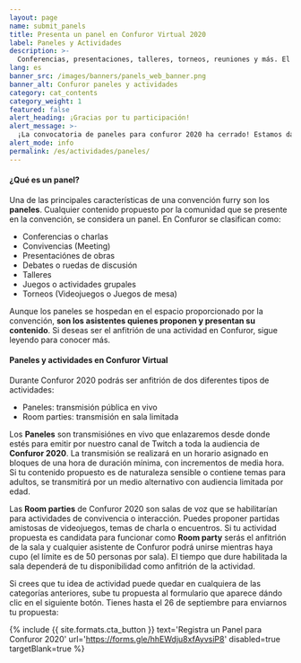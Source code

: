 ```yaml
---
layout: page
name: submit_panels
title: Presenta un panel en Confuror Virtual 2020
label: Paneles y Actividades
description: >-
  Conferencias, presentaciones, talleres, torneos, reuniones y más. El contenido de Confuror es tuyo y queremos presentarlo a la comunidad.
lang: es
banner_src: /images/banners/panels_web_banner.png
banner_alt: Confuror paneles y actividades
category: cat_contents
category_weight: 1
featured: false
alert_heading: ¡Gracias por tu participación!
alert_message: >-
  ¡La convocatoria de paneles para confuror 2020 ha cerrado! Estamos dándole los ultimos toques al horario. Todas las propuestas se confirmarán en los próximos días.
alert_mode: info
permalink: /es/actividades/paneles/
---
```


#### ¿Qué es un panel?

Una de las principales características de una convención furry son los **paneles**. Cualquier contenido propuesto por la comunidad que se presente en la convención, se considera un panel. En Confuror se clasifican como:

- Conferencias o charlas
- Convivencias (Meeting)
- Presentaciónes de obras
- Debates o ruedas de discusión
- Talleres
- Juegos o actividades grupales
- Torneos (Videojuegos o Juegos de mesa)

Aunque los paneles se hospedan en el espacio proporcionado por la convención, **son los asistentes quienes proponen y presentan su contenido**. Si deseas ser el anfitrión de una actividad en Confuror, sigue leyendo para conocer más.

#### Paneles y actividades en Confuror Virtual

Durante Confuror 2020 podrás ser anfitrión de dos diferentes tipos de actividades:

- Paneles: transmisión pública en vivo
- Room parties: transmisión en sala limitada

Los **Paneles** son transmisiónes en vivo que enlazaremos desde donde estés para emitir por nuestro canal de Twitch a toda la audiencia de **Confuror 2020**. La transmisión se realizará en un horario asignado en bloques de una hora de duración mínima, con incrementos de media hora. Si tu contenido propuesto es de naturaleza sensible o contiene temas para adultos, se transmitirá por un medio alternativo con audiencia limitada por edad.

Las **Room parties** de Confuror 2020 son salas de voz que se habilitarían para actividades de convivencia o interacción. Puedes proponer partidas amistosas de videojuegos, temas de charla o encuentros. Si tu actividad propuesta es candidata para funcionar como **Room party** serás el anfitrión de la sala y cualquier asistente de Confuror podrá unirse mientras haya cupo (el límite es de 50 personas por sala). El tiempo que dure habilitada la sala dependerá de tu disponibilidad como anfitrión de la actividad.

Si crees que tu idea de actividad puede quedar en cualquiera de las categorías anteriores, sube tu propuesta al formulario que aparece dándo clic en el siguiente botón. Tienes hasta el 26 de septiembre para enviarnos tu propuesta:

{%
  include {{ site.formats.cta_button }}
  text='Registra un Panel para Confuror 2020'
  url='https://forms.gle/hhEWdju8xfAyvsiP8'
  disabled=true
  targetBlank=true
%}